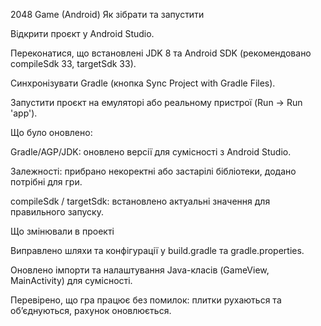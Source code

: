 2048 Game (Android)
Як зібрати та запустити

Відкрити проєкт у Android Studio.

Переконатися, що встановлені JDK 8 та Android SDK (рекомендовано compileSdk 33, targetSdk 33).

Синхронізувати Gradle (кнопка Sync Project with Gradle Files).

Запустити проєкт на емуляторі або реальному пристрої (Run → Run 'app').

Що було оновлено:

Gradle/AGP/JDK: оновлено версії для сумісності з Android Studio.

Залежності: прибрано некоректні або застарілі бібліотеки, додано потрібні для гри.

compileSdk / targetSdk: встановлено актуальні значення для правильного запуску.

Що змінювали в проекті

Виправлено шляхи та конфігурації у build.gradle та gradle.properties.

Оновлено імпорти та налаштування Java-класів (GameView, MainActivity) для сумісності.

Перевірено, що гра працює без помилок: плитки рухаються та об’єднуються, рахунок оновлюється.
